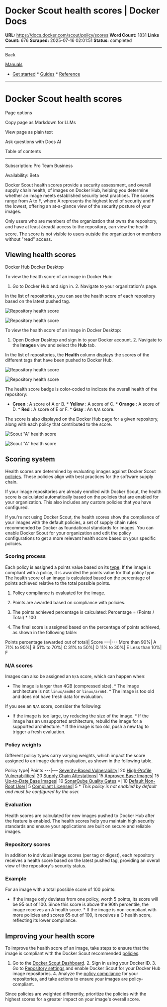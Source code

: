 # Docker Scout health scores | Docker Docs

**URL:** https://docs.docker.com/scout/policy/scores
**Word Count:** 1831
**Links Count:** 676
**Scraped:** 2025-07-16 02:01:51
**Status:** completed

---

Back

[Manuals](https://docs.docker.com/manuals/)

  * [Get started](https://docs.docker.com/get-started/)   * [Guides](https://docs.docker.com/guides/)   * [Reference](https://docs.docker.com/reference/)

* * *

# Docker Scout health scores

Page options

Copy page as Markdown for LLMs

View page as plain text

Ask questions with Docs AI

Table of contents

* * *

Subscription: Pro Team Business

Availability: Beta 

Docker Scout health scores provide a security assessment, and overall supply chain health, of images on Docker Hub, helping you determine whether an image meets established security best practices. The scores range from A to F, where A represents the highest level of security and F the lowest, offering an at-a-glance view of the security posture of your images.

Only users who are members of the organization that owns the repository, and have at least âreadâ access to the repository, can view the health score. The score is not visible to users outside the organization or members without "read" access.

## Viewing health scores

Docker Hub  Docker Desktop

To view the health score of an image in Docker Hub:

  1. Go to Docker Hub and sign in.   2. Navigate to your organization's page.

In the list of repositories, you can see the health score of each repository based on the latest pushed tag.

![Repository health score](https://docs.docker.com/scout/images/score-badges-repolist.png)

![Repository health score](https://docs.docker.com/scout/images/score-badges-repolist.png)

To view the health score of an image in Docker Desktop:

  1. Open Docker Desktop and sign in to your Docker account.   2. Navigate to the **Images** view and select the **Hub** tab.

In the list of repositories, the **Health** column displays the scores of the different tags that have been pushed to Docker Hub.

![Repository health score](https://docs.docker.com/scout/images/score-badges-dd.png)

![Repository health score](https://docs.docker.com/scout/images/score-badges-dd.png)

The health score badge is color-coded to indicate the overall health of the repository:

  * **Green** : A score of A or B.   * **Yellow** : A score of C.   * **Orange** : A score of D.   * **Red** : A score of E or F.   * **Gray** : An `N/A` score.

The score is also displayed on the Docker Hub page for a given repository, along with each policy that contributed to the score.

![Scout "A" health score](https://docs.docker.com/scout/images/score-a-shiny.png)

![Scout "A" health score](https://docs.docker.com/scout/images/score-a-shiny.png)

## Scoring system

Health scores are determined by evaluating images against Docker Scout [policies](https://docs.docker.com/scout/policy/). These policies align with best practices for the software supply chain.

If your image repositories are already enrolled with Docker Scout, the health score is calculated automatically based on the policies that are enabled for your organization. This also includes any custom policies that you have configured.

If you're not using Docker Scout, the health scores show the compliance of your images with the default policies, a set of supply chain rules recommended by Docker as foundational standards for images. You can enable Docker Scout for your organization and edit the policy configurations to get a more relevant health score based on your specific policies.

### Scoring process

Each policy is assigned a points value based on its [type](https://docs.docker.com/scout/policy/#policy-types). If the image is compliant with a policy, it is awarded the points value for that policy type. The health score of an image is calculated based on the percentage of points achieved relative to the total possible points.

  1. Policy compliance is evaluated for the image.

  2. Points are awarded based on compliance with policies.

  3. The points achieved percentage is calculated:                    Percentage = (Points / Total) * 100

  4. The final score is assigned based on the percentage of points achieved, as shown in the following table:

Points percentage \(awarded out of total\)| Score   ---|---   More than 90%| A   71% to 90%| B   51% to 70%| C   31% to 50%| D   11% to 30%| E   Less than 10%| F     

### N/A scores

Images can also be assigned an `N/A` score, which can happen when:

  * The image is larger than 4GB \(compressed size\).   * The image architecture is not `linux/amd64` or `linux/arm64`.   * The image is too old and does not have fresh data for evaluation.

If you see an `N/A` score, consider the following:

  * If the image is too large, try reducing the size of the image.   * If the image has an unsupported architecture, rebuild the image for a supported architecture.   * If the image is too old, push a new tag to trigger a fresh evaluation.

### Policy weights

Different policy types carry varying weights, which impact the score assigned to an image during evaluation, as shown in the following table.

Policy type| Points   ---|---   [Severity-Based Vulnerability](https://docs.docker.com/scout/policy/#severity-based-vulnerability)| 20   [High-Profile Vulnerabilities](https://docs.docker.com/scout/policy/#high-profile-vulnerabilities)| 20   [Supply Chain Attestations](https://docs.docker.com/scout/policy/#supply-chain-attestations)| 15   [Approved Base Images](https://docs.docker.com/scout/policy/#approved-base-images)| 15   [Up-to-Date Base Images](https://docs.docker.com/scout/policy/#up-to-date-base-images)| 10   [SonarQube Quality Gates](https://docs.docker.com/scout/policy/#sonarqube-quality-gates) \*| 10   [Default Non-Root User](https://docs.docker.com/scout/policy/#default-non-root-user)| 5   [Compliant Licenses](https://docs.docker.com/scout/policy/#compliant-licenses)| 5      \* _This policy is not enabled by default and must be configured by the user._

### Evaluation

Health scores are calculated for new images pushed to Docker Hub after the feature is enabled. The health scores help you maintain high security standards and ensure your applications are built on secure and reliable images.

### Repository scores

In addition to individual image scores \(per tag or digest\), each repository receives a health score based on the latest pushed tag, providing an overall view of the repository's security status.

### Example

For an image with a total possible score of 100 points:

  * If the image only deviates from one policy, worth 5 points, its score will be 95 out of 100. Since this score is above the 90th percentile, the image receives an A health score.   * If the image is non-compliant with more policies and scores 65 out of 100, it receives a C health score, reflecting its lower compliance.

## Improving your health score

To improve the health score of an image, take steps to ensure that the image is compliant with the Docker Scout recommended [policies](https://docs.docker.com/scout/policy/).

  1. Go to the [Docker Scout Dashboard](https://scout.docker.com/).   2. Sign in using your Docker ID.   3. Go to [Repository settings](https://scout.docker.com/settings/repos) and enable Docker Scout for your Docker Hub image repositories.   4. Analyze the [policy compliance](https://docs.docker.com/scout/policy/) for your repositories, and take actions to ensure your images are policy-compliant.

Since policies are weighted differently, prioritize the policies with the highest scores for a greater impact on your image's overall score.